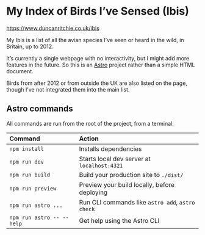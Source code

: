 # My Index of Birds I’ve Sensed (Ibis)
https://www.duncanritchie.co.uk/ibis

My Ibis is a list of all the avian species I’ve seen or heard in the wild, in Britain, up to 2012.

It’s currently a single webpage with no interactivity, but I might add more features in the future.
So this is an [Astro](https://astro.build/) project rather than a simple HTML document.

Birds from after 2012 or from outside the UK are also listed on the page, though I’ve not integrated them into the main list.

## Astro commands

All commands are run from the root of the project, from a terminal:

| Command                   | Action                                           |
| :------------------------ | :----------------------------------------------- |
| `npm install`             | Installs dependencies                            |
| `npm run dev`             | Starts local dev server at `localhost:4321`      |
| `npm run build`           | Build your production site to `./dist/`          |
| `npm run preview`         | Preview your build locally, before deploying     |
| `npm run astro ...`       | Run CLI commands like `astro add`, `astro check` |
| `npm run astro -- --help` | Get help using the Astro CLI                     |
